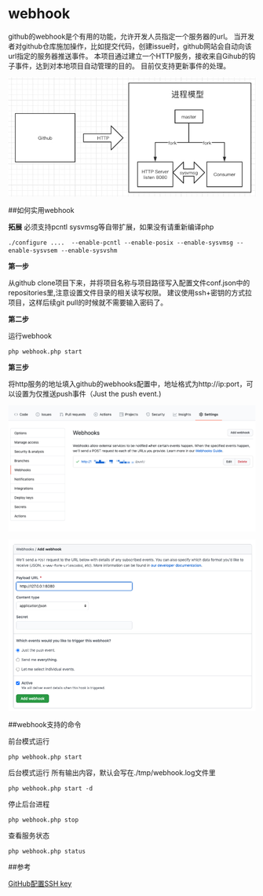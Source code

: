 # webhook

github的webhook是个有用的功能，允许开发人员指定一个服务器的url。
当开发者对github仓库施加操作，比如提交代码，创建issue时，github网站会自动向该url指定的服务器推送事件。
本项目通过建立一个HTTP服务，接收来自Gihub的钩子事件，达到对本地项目自动管理的目的。
目前仅支持更新事件的处理。


![](https://github.com/setsena/webhook/raw/master/src/note3.jpg)

##如何实用webhook

**拓展**
必须支持pcntl sysvmsg等自带扩展，如果没有请重新编译php
```
./configure ....  --enable-pcntl --enable-posix --enable-sysvmsg --enable-sysvsem --enable-sysvshm  
```

**第一步**

从github clone项目下来，并将项目名称与项目路径写入配置文件conf.json中的repositories里,注意设置文件目录的相关读写权限。
建议使用ssh+密钥的方式拉项目，这样后续git pull的时候就不需要输入密码了。

**第二步**

运行webhook
```$xslt
php webhook.php start
```

**第三步** 

将http服务的地址填入github的webhooks配置中，地址格式为http://ip:port，可以设置为仅推送push事件（Just the push event.)

![](https://github.com/setsena/webhook/raw/master/src/note1.jpg)

![](https://github.com/setsena/webhook/raw/master/src/note2.jpg)

##webhook支持的命令

前台模式运行
```shell
php webhook.php start
```

后台模式运行
所有输出内容，默认会写在./tmp/webhook.log文件里
```shell
php webhook.php start -d
```

停止后台进程
```shell
php webhook.php stop
```

查看服务状态
```shell
php webhook.php status
```

##参考

[GitHub配置SSH key](https://blog.csdn.net/u013778905/article/details/83501204)

